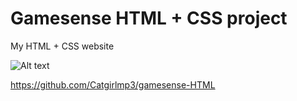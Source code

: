 # Gamesense HTML + CSS project


My HTML + CSS website 

![Alt text](https://repository-images.githubusercontent.com/423908440/31f0336d-9193-416a-9303-9a0c777aca65)

https://github.com/Catgirlmp3/gamesense-HTML